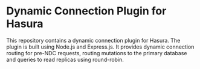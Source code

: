 # Dynamic Connection Plugin for Hasura

This repository contains a dynamic connection plugin for Hasura. The plugin is built using Node.js and Express.js. It
provides dynamic connection routing for pre-NDC requests, routing mutations to the primary database and queries to read
replicas using round-robin.
